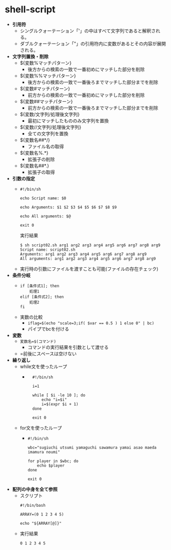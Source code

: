 # shell-script
- **引用符**
  - シングルクォーテーション「'」の中はすべて文字列であると解釈される。
  - ダブルクォーテーション「"」の引用符内に変数があるとその内容が展開される。
- **文字列置換・削除**
  - ${変数%マッチパターン}
    - 後方からの検索の一致で一番初めにマッチした部分を削除
  - ${変数%%マッチパターン}
    - 後方からの検索の一致で一番後ろまでマッチした部分までを削除
  - ${変数#マッチパターン}
    - 前方からの検索の一致で一番初めにマッチした部分を削除
  - ${変数##マッチパターン}
    - 前方からの検索の一致で一番後ろまでマッチした部分までを削除
  - ${変数/文字列/処理後文字列}
    - 最初にマッチしたもののみ文字列を置換
  - ${変数//文字列/処理後文字列}
    - 全ての文字列を置換
  - ${変数名##*/}
    - ファイル名の取得
  - ${変数名%.*}
    - 拡張子の削除
  - ${変数名##*.}
    - 拡張子の取得
- **引数の指定**
  - ```
    #!/bin/sh

    echo Script name: $0

    echo Arguments: $1 $2 $3 $4 $5 $6 $7 $8 $9

    echo All arguments: $@

    exit 0
    ```
    実行結果
    ```
    $ sh script02.sh arg1 arg2 arg3 arg4 arg5 arg6 arg7 arg8 arg9
    Script name: script02.sh
    Arguments: arg1 arg2 arg3 arg4 arg5 arg6 arg7 arg8 arg9
    All arguments: arg1 arg2 arg3 arg4 arg5 arg6 arg7 arg8 arg9
    ```
  -  実行時の引数にファイルを渡すことも可能(ファイルの存在チェック)
- **条件分岐**
  - ```
    if [条件式1]; then
        処理1
    elif [条件式2]; then
        処理2
    fi
    ```
  - 実数の比較
    - `iflag=$(echo "scale=3;if( $var == 0.5 ) 1 else 0" | bc)`
    - パイプでbcを付ける  
- **変数**
  - `変数名=$(コマンド)`
    - コマンドの実行結果を引数として渡せる
  - =前後にスペースは空けない
- **繰り返し**
  - while文を使ったループ
    - ```
        #!/bin/sh

        i=1

        while [ $i -le 10 ]; do
            echo "i=$i"
            i=$(expr $i + 1)
        done

        exit 0
      ```
  -  for文を使ったループ
     -  ```
        #!/bin/sh

        wbc="sugiuchi utsumi yamaguchi sawamura yamai asao maeda imamura noumi"

        for player in $wbc; do
            echo $player
        done

        exit 0
        ```
- **配列の中身を全て参照**
  - スクリプト
    ```
    #!/bin/bash

    ARRAY=(0 1 2 3 4 5)

    echo "${ARRAY[@]}"
    ```
  - 実行結果 
    ```
    0 1 2 3 4 5 
    ```